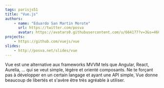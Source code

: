 ```yaml
---
tags: parisjs51
title: "Vue.js"
authors:
    - name: "Eduardo San Martin Morote"
      url: https://twitter.com/posva
      avatar: https://avatars0.githubusercontent.com/u/664177?v=3&s=460
projects:
    - https://github.com/vuejs/vue
slides:
    - http://posva.net/slides/vue
---
```

Vue est une alternative aux frameworks MVVM tels que Angular, React, Aurelia,
... qui se veut simple, légère et orienté composants. Ne te forçant pas à
développer en un certain langage et ayant une API simple, Vue donne beaucoup de
libertés et s'avère être très agréable à utiliser.
